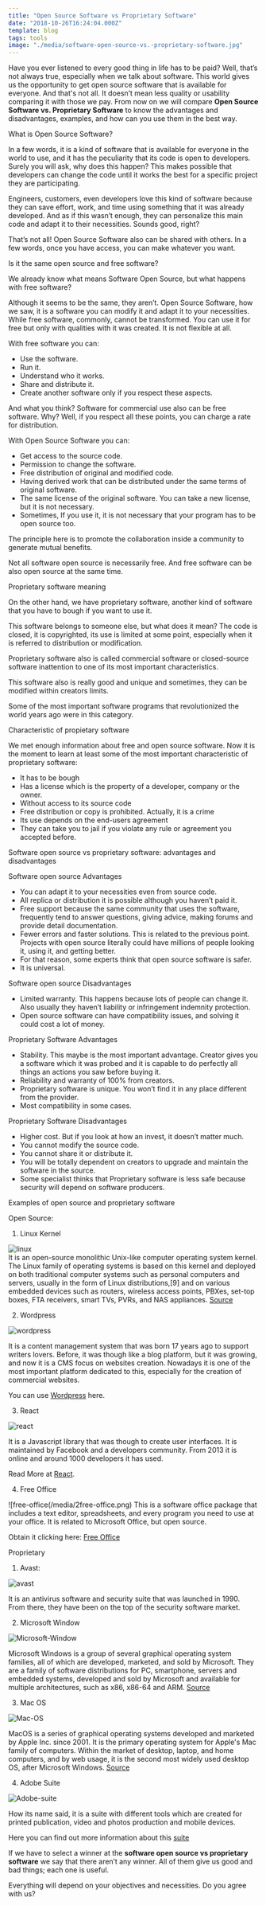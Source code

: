 ```yaml
---
title: "Open Source Software vs Proprietary Software"
date: "2018-10-26T16:24:04.000Z"
template: blog
tags: tools
image: "./media/software-open-source-vs.-proprietary-software.jpg"
---
```


Have you ever listened to every good thing in life has to be paid? Well, that’s not always true, especially when we talk about software. This world gives us the opportunity to get open source software that is available for everyone. And that's not all. It doesn’t mean less quality or usability comparing it with those we pay. From now on we will compare **Open Source Software vs. Proprietary Software** to know the advantages and disadvantages, examples, and how can you use them in the best way.  

<title-2>What is Open Source Software?</title-2>

In a few words, it is a kind of software that is available for everyone in the world to use, and it has the peculiarity that its code is open to developers. Surely you will ask, why does this happen? This makes possible that developers can change the code until it works the best for a specific project they are participating.

Engineers, customers, even developers love this kind of software because they can save effort, work, and time using something that it was already developed. And as if this wasn’t enough, they can personalize this main code and adapt it to their necessities. Sounds good, right?   

That’s not all! Open Source Software also can be shared with others. In a few words, once you have access, you can make whatever you want.  

<title-3>Is it the same open source and free software?</title-2>


We already know what means Software Open Source, but what happens with free software?

Although it seems to be the same, they aren’t. Open Source Software, how we saw, it is a software you can modify it and adapt it to your necessities. While free software, commonly, cannot be transformed. You can use it for free but only with qualities with it was created. It is not flexible at all.


<title-4>With free software you can:</title-4>
* Use the software.
* Run it.
* Understand who it works.
* Share and distribute it.
* Create another software only if you respect these aspects. 


And what you think? Software for commercial use also can be free software. Why? Well, if you respect all these points, you can charge a rate for distribution. 

<title-4>With Open Source Software you can:</title-4>

* Get access to the source code.
* Permission to change the software. 
* Free distribution of original and modified code. 
* Having derived work that can be distributed under the same terms of original software.
* The same license of the original software. You can take a new license, but it is not necessary.
* Sometimes, If you use it, it is not necessary that your program has to be open source too.


The principle here is to promote the collaboration inside a community to generate mutual benefits. 

Not all software open source is necessarily free. And free software can be also open source at the same time.


<title-2>Proprietary software meaning</title-2>

On the other hand, we have proprietary software, another kind of software that you have to bough if you want to use it.

This software belongs to someone else, but what does it mean? The code is closed, it is copyrighted, its use is limited at some point, especially when it is referred to distribution or modification. 

Proprietary software also is called commercial software or closed-source software inattention to one of its most important characteristics. 

This software also is really good and unique and sometimes, they can be modified within creators limits.  

Some of the most important software programs that revolutionized the world years ago were in this category.


<title-4>Characteristic of propietary software</title-2>

We met enough information about free and open source software. Now it is the moment to learn at least some of the most important characteristic of proprietary software:

* It has to be bough 
* Has a license which is the property of a developer, company or the owner.
* Without access to its source code
* Free distribution or copy is prohibited. Actually, it is a crime
* Its use depends on the end-users agreement 
* They can take you to jail if you violate any rule or agreement you accepted before.


<title-3>Software open source vs proprietary software: advantages and disadvantages</title-3>

<title-4>Software open source Advantages</title-4>

* You can adapt it to your necessities even from source code.
* All replica or distribution it is possible although you haven’t paid it.
* Free support because the same community that uses the software, frequently tend to answer questions, giving advice, making forums and provide detail documentation. 
* Fewer errors and faster solutions. This is related to the previous point. Projects with open source literally could have millions of people looking it, using it, and getting better. 
* For that reason, some experts think that open source software is safer. 
* It is universal.

<title-4>Software open source Disadvantages</title-4>

* Limited warranty. This happens because lots of people can change it. Also usually they haven’t liability or infringement indemnity protection.
* Open source software can have compatibility issues, and solving it could cost a lot of money.

<title-4>Proprietary Software Advantages</title-4>

* Stability. This maybe is the most important advantage. Creator gives you a software which it was probed and it is capable to do perfectly all things an actions you saw before buying it.
* Reliability and warranty of 100% from creators.
* Proprietary software is unique. You won’t find it in any place different from the provider. 
* Most compatibility in some cases.

<title-4>Proprietary Software Disadvantages</title-4>

* Higher cost. But if you look at how an invest, it doesn’t matter much. 
* You cannot modify the source code.
* You cannot share it or distribute it. 
* You will be totally dependent on creators to upgrade and maintain the software in the source. 
* Some specialist thinks that Proprietary software is less safe because security will depend on software producers.


<title-2>Examples of open source and proprietary software</title-2>

<title-3>Open Source:</title-3> 
 
 1. Linux Kernel
 
 ![linux](/media/1linux.png)  
It is an open-source monolithic Unix-like computer operating system kernel. The Linux family of operating systems is based on this kernel and deployed on both traditional computer systems such as personal computers and servers, usually in the form of Linux distributions,[9] and on various embedded devices such as routers, wireless access points, PBXes, set-top boxes, FTA receivers, smart TVs, PVRs, and NAS appliances. [Source](wikipedia.org) 

 2. Wordpress

 ![wordpress](/media/1wordpress.png)

It is a content management system that was born 17 years ago to support writers lovers. Before, it was though like a blog platform, but it was growing, and now it is a CMS focus on websites creation. Nowadays it is one of the most important platform dedicated to this, especially for the creation of commercial websites. 

You can use [Wordpress](wordpress.com) here.

3. React

![react](/media/1react.png)

It is a Javascript library that was though to create user interfaces. It is maintained by Facebook and a developers community. From 2013 it is online and around 1000 developers it has used. 

Read More at [React](https://reactjs.org/).

4. Free Office

![free-office(/media/2free-office.png)
This is a software office package that includes a text editor, spreadsheets, and every program you need to use at your office. It is related to Microsoft Office, but open source. 

Obtain it clicking here: [Free Office](https://www.libreoffice.org/download/download/)

<title-3>Proprietary</title-3> 
 
1. Avast: 

![avast](/media/1avast.png)

It is an antivirus software and security suite that was launched in 1990. From there, they have been on the top of the security software market.

2. Microsoft Window

![Microsoft-Window](/media/1microsoft-window.png)

Microsoft Windows is a group of several graphical operating system families, all of which are developed, marketed, and sold by Microsoft. 
They are a family of software distributions for PC, smartphone, servers and embedded systems, developed and sold by Microsoft and available for multiple architectures, such as x86, x86-64 and ARM.
[Source](www.wikipedia.org)

3. Mac OS

![Mac-OS](/media/1mac-OS.png)

MacOS is a series of graphical operating systems developed and marketed by Apple Inc. since 2001. It is the primary operating system for Apple's Mac family of computers. Within the market of desktop, laptop, and home computers, and by web usage, it is the second most widely used desktop OS, after Microsoft Windows. [Source](www.wikipedia.org)

4. Adobe Suite

![Adobe-suite](/media/1adobe.suite.png)

How its name said, it is a suite with different tools which are created for printed publication, video and photos production and mobile devices. 

Here you can find out more information about this [suite](https://www.adobe.com/es/products/cs6.html)

If we have to select a winner at the **software open source vs proprietary software** we say that there aren’t any winner. All of them give us good and bad things; each one is useful.

Everything will depend on your objectives and necessities. Do you agree with us? 


